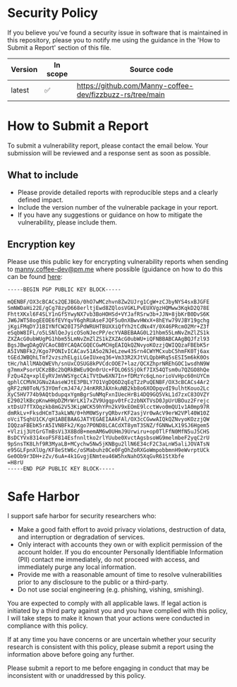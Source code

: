 # Security Policy

If you believe you've found a security issue in software that is maintained in this repository, please you to notify me using the guidance in the 'How to Submit a Report' section of this file.

| Version | In scope | Source code |
| ------- | -------- | ----------- |
| latest  | ✅ | https://github.com/Manny-coffee-dev/fizzbuzz-rs/tree/main |

# How to Submit a Report

To submit a vulnerability report, please contact the email below. Your submission will be reviewed and a response sent as soon as possible.

## What to include

* Please provide detailed reports with reproducible steps and a clearly defined impact.
* Include the version number of the vulnerable package in your report.
* If you have any suggestions or guidance on how to mitigate the vulnerability, please include them.

## Encryption key

Please use this public key for encrypting vulnerability reports when sending to manny.coffee-dev@pm.me where possible (guidance on how to do this can be found [here](https://www.ucl.ac.uk/information-security/technical-advice/encryption/guidance-email-encryption):

```
-----BEGIN PGP PUBLIC KEY BLOCK-----

mQENBF/OX3cBCACs2QEJBGb/0hO7wMCzhvn8Zw2UJrg1CgW+zCJbyNYS4sxBJGFE
SmNWDaHi22E/gCg78zyD668erltjEwd8ZQlosVGKLPvEUXVgzHQMww3KqkD2Q78E
FhttXKxl6F4SLY1nGfSYwyNX7vb3BoHOHSd+VYJafRSrw3b+JJN+8jbKrB0DvS6K
JW6JWT58ogEEOE6fEVYqvY6ghRUAseFJQF5u0nXBwvHWxX+8hEYw79VJBY19gchg
jKgiFMqDYJ1BIYNfCW20I75PdWRUHTBUXXiQfYh2tCdNx4Y/0X46PRcmO2Mr+Z3f
eSqbW8IFL/o5LSNlQeJyicOSoNJecPP/ecYVABEBAAG0L21hbm55LmNvZmZlZS1k
ZXZAcG0ubWUgPG1hbm55LmNvZmZlZS1kZXZAcG0ubWU+iQFNBBABCAAgBQJfzl93
BgsJBwgDAgQVCAoCBBYCAQACGQECGwMCHgEAIQkQZNvyoKOzzjQWIQQzaFBEbK5r
A5IVNBFk2/Kgo7PONIvICACav51A5o2NJeLzew43Srn4CWYMCxubC5hmFK0Tj6ax
tGEdJWBQhLTmf2vzszhELgiLGeIUxeq36+Vm33R2XJtVLQpbHRq5sESI5m6kK0Os
tHc/hAllMAbQWEVh/snUxCOSUG8kPVCdcOOE7+laz/QCXZhprNREhGOC1wsdhN9W
g7mmxPsorUCKzBBc2bQRkBWEu9Qn0rUc+FDLO6SSjOkf7IX54QTsm0u7QZGO8hQe
FzQu4Zq+xplEyRVJmVWSYgcCAiTVtDw6XN7In+fDMzYc6qLnorioVvHpc60nUYCm
qphlCCMVHJGNu2AaseWJtE3PBLY7O1VgDQ6D2qEqT2zPuQENBF/OX3cBCACs4Ar2
gRF2zN0ToN/53YOmfcmJ474/J4nKRRJAXnkuNB2kb8o6XOOpqvdI9ulhtKouo2Lc
XyC5HV774b9AQtbdupqxYgmBgrSuNMqFxnIUecHrBi4DQ9GQ5VkL1d7zxC83OVZY
E2902lKBcpKnwHHpDZMrWrLK17xZV9Ugqpv0tFc2zbNXTVsD0JpUrUBOuz2Frejc
xtDsU7fTXOqzkb8mG2V53KipWCK59hYPn2kV9xEOmE9lcctWvo0mQU1v1A0mp97R
dmRkLv+FksdHCmT3akLWN/0+hM0WSyryQRbvrKF2asjVr0wAcV9erW2VPl40W10Z
oVciTSqhU1CK/qH1ABEBAAGJATYEGAEIAAkFAl/OX3cCGwwAIQkQZNvyoKOzzjQW
IQQzaFBEbK5rA5IVNBFk2/Kgo7POND8LCACdXT8ymT3SNZ/fGNNwLX19SJ6Hgem5
+Vlzij3UtGrGTmBsVi3X8BdB+memAM6w0UHmJ9Urwiru+op0TlFfN0MfN5uJ5CHS
BsDCYVx8314xoFSF814Esfnnltko2rlYUube0XvctAgsbsoWG9melmbeF2yqC2rU
9pSnsTK8Lhf9R3MyaLB+MCychw5Nw5jKNBgu2llN6E34cF2C3aLnW5aliJOVATsN
e95GLFpnXlUg/KF8eStW6c/oSMabuhz0Ce0FgOhZoRXGoWmpobbmnH9eWvrptUCk
Ge0Ob9r3DH+zZv/6uA+4k1GvgjENmteu46W5hxNahO5XqGvR61StXbfe
=H8rU
-----END PGP PUBLIC KEY BLOCK-----
```

# Safe Harbor

I support safe harbor for security researchers who:

* Make a good faith effort to avoid privacy violations, destruction of data, and interruption or degradation of services.
* Only interact with accounts they own or with explicit permission of the account holder. If you do encounter Personally Identifiable Information (PII) contact me immediately, do not proceed with access, and immediately purge any local information.
* Provide me with a reasonable amount of time to resolve vulnerabilities prior to any disclosure to the public or a third-party.
* Do not use social engineering (e.g. phishing, vishing, smishing).

You are expected to comply with all applicable laws. If legal action is initiated by a third party against you and you have complied with this policy, I will take steps to make it known that your actions were conducted in compliance with this policy.

If at any time you have concerns or are uncertain whether your security research is consistent with this policy, please submit a report using the information above before going any further.

Please submit a report to me before engaging in conduct that may be inconsistent with or unaddressed by this policy.